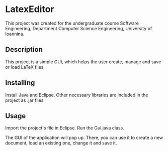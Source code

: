 # LatexEditor
This project was created for the undergraduate course Software Engineering, Department Computer Science Engineering, University of Ioannina.

## Description
This project is a simple GUI, which helps the user create, manage and save or load LaTeX files.

## Installing
Install Java and Eclipse.
Other necessary libraries are included in the project as .jar files.

## Usage
Import the project's file in Eclipse.
Run the Gui.java class.

The GUI of the application will pop up. There, you can use it to create a new document, load an existing one, change it and save it.
